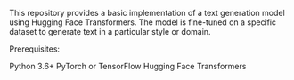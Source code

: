 This repository provides a basic implementation of a text generation model using Hugging Face Transformers. The model is fine-tuned on a specific dataset to generate text in a particular style or domain.

Prerequisites:

Python 3.6+
PyTorch or TensorFlow
Hugging Face Transformers
